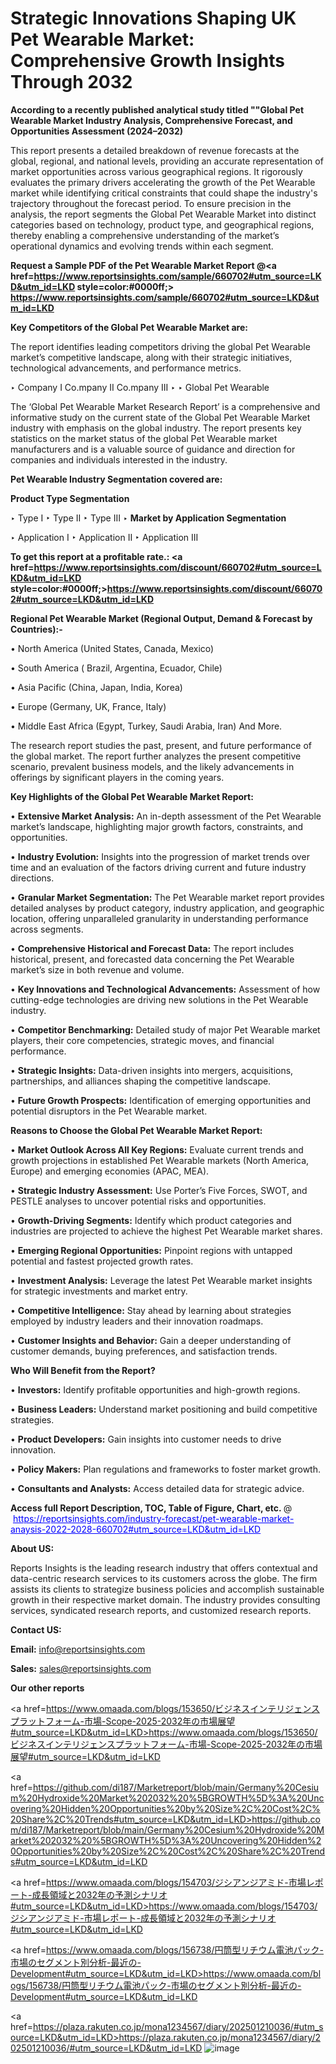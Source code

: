 # Strategic Innovations Shaping UK Pet Wearable Market: Comprehensive Growth Insights Through 2032

<strong>According to a recently published analytical study titled ""Global Pet Wearable Market Industry Analysis, Comprehensive Forecast, and Opportunities Assessment (2024–2032)</strong>

This report presents a detailed breakdown of revenue forecasts at the global, regional, and national levels, providing an accurate representation of market opportunities across various geographical regions. It rigorously evaluates the primary drivers accelerating the growth of the Pet Wearable market while identifying critical constraints that could shape the industry's trajectory throughout the forecast period. To ensure precision in the analysis, the report segments the Global Pet Wearable Market into distinct categories based on technology, product type, and geographical regions, thereby enabling a comprehensive understanding of the market’s operational dynamics and evolving trends within each segment.

<strong>Request a Sample PDF of the Pet Wearable Market Report </strong><strong>@<a href=https://www.reportsinsights.com/sample/660702#utm_source=LKD&utm_id=LKD style=color:#0000ff;> https://www.reportsinsights.com/sample/660702#utm_source=LKD&utm_id=LKD</a></strong></font>

<strong>Key Competitors of the Global Pet Wearable Market are:</strong>

The report identifies leading competitors driving the global Pet Wearable market’s competitive landscape, along with their strategic initiatives, technological advancements, and performance metrics.

‣ Company I Co.mpany II Co.mpany III
‣ 
‣ Global Pet Wearable

The ‘Global Pet Wearable Market Research Report’ is a comprehensive and informative study on the current state of the Global Pet Wearable Market industry with emphasis on the global industry. The report presents key statistics on the market status of the global Pet Wearable market manufacturers and is a valuable source of guidance and direction for companies and individuals interested in the industry.

<strong>Pet Wearable Industry Segmentation covered are:</strong>

<strong>Product Type Segmentation</strong>

‣ Type I
‣ Type II
‣ Type III
‣ 
<strong>Market by Application Segmentation</strong>

‣ Application I
‣ Application II 
‣ Application III

<strong>To get this report at a profitable rate.: <a href=https://www.reportsinsights.com/discount/660702#utm_source=LKD&utm_id=LKD style=color:#0000ff;>https://www.reportsinsights.com/discount/660702#utm_source=LKD&utm_id=LKD</a></strong></font>

<strong>Regional Pet Wearable Market (Regional Output, Demand &amp; Forecast by Countries):-</strong>

• North America (United States, Canada, Mexico)

• South America ( Brazil, Argentina, Ecuador, Chile)

• Asia Pacific (China, Japan, India, Korea)

• Europe (Germany, UK, France, Italy)

• Middle East Africa (Egypt, Turkey, Saudi Arabia, Iran) And More.

The research report studies the past, present, and future performance of the global market. The report further analyzes the present competitive scenario, prevalent business models, and the likely advancements in offerings by significant players in the coming years.

<strong>Key Highlights of the Global Pet Wearable Market Report:</strong>

• <strong>Extensive Market Analysis:</strong> An in-depth assessment of the Pet Wearable market’s landscape, highlighting major growth factors, constraints, and opportunities.

• <strong>Industry Evolution:</strong> Insights into the progression of market trends over time and an evaluation of the factors driving current and future industry directions.

• <strong>Granular Market Segmentation:</strong> The Pet Wearable market report provides detailed analyses by product category, industry application, and geographic location, offering unparalleled granularity in understanding performance across segments.

• <strong>Comprehensive Historical and Forecast Data:</strong> The report includes historical, present, and forecasted data concerning the Pet Wearable market’s size in both revenue and volume.

• <strong>Key Innovations and Technological Advancements:</strong> Assessment of how cutting-edge technologies are driving new solutions in the Pet Wearable industry.

• <strong>Competitor Benchmarking:</strong> Detailed study of major Pet Wearable market players, their core competencies, strategic moves, and financial performance.

• <strong>Strategic Insights:</strong> Data-driven insights into mergers, acquisitions, partnerships, and alliances shaping the competitive landscape.

• <strong>Future Growth Prospects:</strong> Identification of emerging opportunities and potential disruptors in the Pet Wearable market.

<strong>Reasons to Choose the Global Pet Wearable Market Report:</strong>

• <strong>Market Outlook Across All Key Regions:</strong> Evaluate current trends and growth projections in established Pet Wearable markets (North America, Europe) and emerging economies (APAC, MEA).

• <strong>Strategic Industry Assessment:</strong> Use Porter’s Five Forces, SWOT, and PESTLE analyses to uncover potential risks and opportunities.

• <strong>Growth-Driving Segments:</strong> Identify which product categories and industries are projected to achieve the highest Pet Wearable market shares.

• <strong>Emerging Regional Opportunities:</strong> Pinpoint regions with untapped potential and fastest projected growth rates.

• <strong>Investment Analysis:</strong> Leverage the latest Pet Wearable market insights for strategic investments and market entry.

• <strong>Competitive Intelligence:</strong> Stay ahead by learning about strategies employed by industry leaders and their innovation roadmaps.

• <strong>Customer Insights and Behavior:</strong> Gain a deeper understanding of customer demands, buying preferences, and satisfaction trends.

<strong>Who Will Benefit from the Report?</strong>

• <strong>Investors:</strong> Identify profitable opportunities and high-growth regions.

• <strong>Business Leaders:</strong> Understand market positioning and build competitive strategies.

• <strong>Product Developers:</strong> Gain insights into customer needs to drive innovation.

• <strong>Policy Makers:</strong> Plan regulations and frameworks to foster market growth.

• <strong>Consultants and Analysts:</strong> Access detailed data for strategic advice.
</ul>
<strong>Access full Report Description, TOC, Table of Figure, Chart, etc. </strong>@  <a href=https://reportsinsights.com/industry-forecast/pet-wearable-market-anaysis-2022-2028-660702#utm_source=LKD&utm_id=LKD style=color:#0000ff;>https://reportsinsights.com/industry-forecast/pet-wearable-market-anaysis-2022-2028-660702#utm_source=LKD&utm_id=LKD</a></font>

<strong><strong>About US</strong>:</strong>

Reports Insights is the leading research industry that offers contextual and data-centric research services to its customers across the globe. The firm assists its clients to strategize business policies and accomplish sustainable growth in their respective market domain. The industry provides consulting services, syndicated research reports, and customized research reports.

<strong>Contact US:</strong>

<p class=""""><b>Email:</b> <a href=mailto:info@reportsinsights.com>info@reportsinsights.com</a></p>
<p class=""""><b>Sales:</b> <a href=mailto:sales@reportsinsights.com>sales@reportsinsights.com</a></p>

<strong>Our other reports</strong>

<a href=https://www.omaada.com/blogs/153650/ビジネスインテリジェンスプラットフォーム-市場-Scope-2025-2032年の市場展望#utm_source=LKD&utm_id=LKD>https://www.omaada.com/blogs/153650/ビジネスインテリジェンスプラットフォーム-市場-Scope-2025-2032年の市場展望#utm_source=LKD&utm_id=LKD</a>

<a href=https://github.com/di187/Marketreport/blob/main/Germany%20Cesium%20Hydroxide%20Market%202032%20%5BGROWTH%5D%3A%20Uncovering%20Hidden%20Opportunities%20by%20Size%2C%20Cost%2C%20Share%2C%20Trends#utm_source=LKD&utm_id=LKD>https://github.com/di187/Marketreport/blob/main/Germany%20Cesium%20Hydroxide%20Market%202032%20%5BGROWTH%5D%3A%20Uncovering%20Hidden%20Opportunities%20by%20Size%2C%20Cost%2C%20Share%2C%20Trends#utm_source=LKD&utm_id=LKD</a>

<a href=https://www.omaada.com/blogs/154703/ジシアンジアミド-市場レポート-成長領域と2032年の予測シナリオ#utm_source=LKD&utm_id=LKD>https://www.omaada.com/blogs/154703/ジシアンジアミド-市場レポート-成長領域と2032年の予測シナリオ#utm_source=LKD&utm_id=LKD</a>

<a href=https://www.omaada.com/blogs/156738/円筒型リチウム電池パック-市場のセグメント別分析-最近の-Development#utm_source=LKD&utm_id=LKD>https://www.omaada.com/blogs/156738/円筒型リチウム電池パック-市場のセグメント別分析-最近の-Development#utm_source=LKD&utm_id=LKD</a>

<a href=https://plaza.rakuten.co.jp/mona1234567/diary/202501210036/#utm_source=LKD&utm_id=LKD>https://plaza.rakuten.co.jp/mona1234567/diary/202501210036/#utm_source=LKD&utm_id=LKD</a>
![image](https://github.com/user-attachments/assets/4454b7a9-1eae-43c8-9eb4-0cd7a38583bb)
